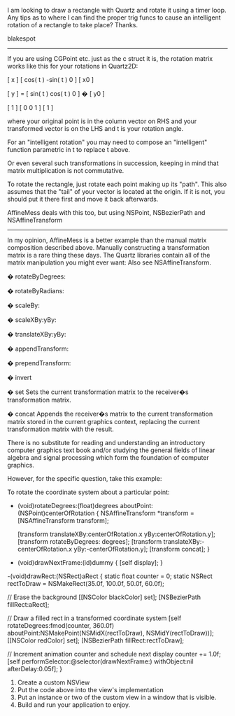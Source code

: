 I am looking to draw a rectangle with Quartz and rotate it using a timer loop.  Any tips as to where I can find the proper trig funcs to cause an intelligent rotation of a rectangle to take place?  Thanks.

blakespot

----

If you are using CGPoint etc. just as the c struct it is, the rotation matrix works like this for your rotations in Quartz2D:
    

[ x  ]             [ cos( t )  -sin( t )    0  ]        [ x0  ]

[  y  ]   =       [  sin( t )    cos( t )   0  ]    �  [  y0  ]

[ 1  ]             [    0           0       1  ]        [ 1    ]



where your original point is in the column vector on RHS and your transformed vector is on the LHS and t is your rotation angle.

For an "intelligent rotation" you may need to compose an "intelligent" function parametric in t to replace t above.

Or even several such transformations in succession, keeping in mind that matrix multiplication is not commutative.

To rotate the rectangle, just rotate each point making up its "path".
This also assumes that the "tail" of your vector is located at the origin. If it is not, you should put it there first and move it back afterwards.

AffineMess deals with this too, but using NSPoint, NSBezierPath and NSAffineTransform

----
In my opinion, AffineMess is a better example than the manual matrix composition described above.
Manually constructing a transformation matrix is a rare thing these days.  The Quartz libraries contain all of the matrix manipulation you might ever want: Also see NSAffineTransform.

� rotateByDegrees:

� rotateByRadians:

� scaleBy:

� scaleXBy:yBy:

� translateXBy:yBy:

� appendTransform:

� prependTransform:

� invert


� set
Sets the current transformation matrix to the receiver�s transformation matrix.

� concat
Appends the receiver�s matrix to the current transformation matrix stored in the current graphics context, replacing the current transformation matrix with the result.


There is no substitute for reading and understanding an introductory computer graphics text book and/or studying the general fields of linear algebra and signal processing which form the foundation of computer graphics.

However, for the specific question, take this example:

To rotate the coordinate system about a particular point:
    
- (void)rotateDegrees:(float)degrees aboutPoint:(NSPoint)centerOfRotation
{
   NSAffineTransform     *transform = [NSAffineTransform transform];
   
   [transform translateXBy:centerOfRotation.x yBy:centerOfRotation.y];
   [transform rotateByDegrees: degrees];
   [transform translateXBy:-centerOfRotation.x yBy:-centerOfRotation.y];
   [transform concat];
}


- (void)drawNextFrame:(id)dummy
{
   [self display];
}

-(void)drawRect:(NSRect)aRect
{
   static float    counter = 0;
   static NSRect rectToDraw = NSMakeRect(35.0f, 100.0f, 50.0f, 60.0f);
   
   // Erase the background
   [[NSColor blackColor] set];
   [NSBezierPath fillRect:aRect];   

   // Draw a filled rect in a transformed coordinate system
   [self rotateDegrees:fmod(counter, 360.0f) aboutPoint:NSMakePoint(NSMidX(rectToDraw), NSMidY(rectToDraw))];
   [[NSColor redColor] set];
   [NSBezierPath fillRect:rectToDraw];  

   // Increment animation counter and schedule next display
   counter += 1.0f;
   [self performSelector:@selector(drawNextFrame:) withObject:nil afterDelay:0.05f];
}


1) Create a custom NSView
2) Put the code above into the view's implementation
3) Put an instance or two of the custom view in a window that is visible.
4) Build and run your application to enjoy.
